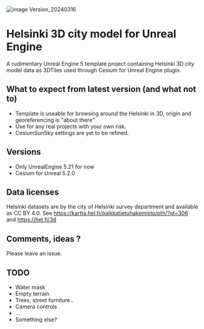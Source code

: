 ![image](https://github.com/kinotus/hki-3d-ue/assets/150700/2cece314-1507-4109-a900-99de7dbf1346)
Version_20240316

# Helsinki 3D city model for Unreal Engine

A rudimentary Unreal Engine 5 template project containing Helsinki 3D city model data as 3DTiles used through Cesium for Unreal Engine plugin.

## What to expect from latest version (and what not to)
- Template is useable for browsing around the Helsinki in 3D, origin and georeferencing is "about there"
- Use for any real projects with your own risk.
- CesiumSunSky settings are yet to be refined.

## Versions

- Only UnrealEngine 5.21 for now
- Cesium for Unreal 5.2.0


## Data licenses

Helsinki datasets are by the city of Helsinki survey department and available as CC BY 4.0. See https://kartta.hel.fi/paikkatietohakemisto/pth/?id=306 and https://hel.fi/3d

## Comments, ideas ?

Please leave an issue.


## TODO
- Water mask
- Empty terrain
- Trees, street furniture..
- Camera controls
- ...
- Something else?
